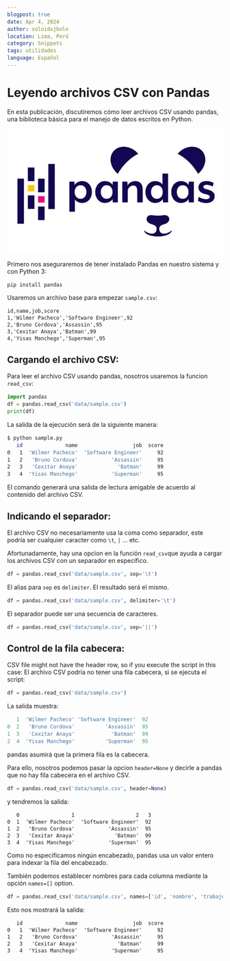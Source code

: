 ```yaml
---
blogpost: true
date: Apr 4, 2024
author: soloidxjbolo
location: Lima, Perú
category: Snippets
tags: utilidades
language: Español
---
```


# Leyendo archivos CSV con Pandas

En esta publicación, discutiremos cómo leer archivos CSV usando pandas, una biblioteca básica para el manejo de datos escritos en Python.

![Python developer](/_static/images/biblioteca_pandas.jpg)

Primero nos aseguraremos de tener instalado Pandas en nuestro sistema y con Python 3:

```bash
pip install pandas
```

Usaremos un archivo base para empezar `sample.csv`:

```text
id,name,job,score
1,'Wilmer Pacheco','Software Engineer',92
2,'Bruno Cordova','Assassin',95
3,'Cexitar Anaya','Batman',99
4,'Yisas Manchego','Superman',95
```

## Cargando el archivo CSV:

Para leer el archivo CSV usando pandas, nosotros usaremos la funcion `read_csv`:

```python
import pandas
df = pandas.read_csv('data/sample.csv')
print(df)
```

La salida de la ejecución será de la siguiente manera:

```bash
$ python sample.py
   id              name                  job  score
0   1  'Wilmer Pacheco'  'Software Engineer'     92
1   2   'Bruno Cordova'           'Assassin'     95
2   3   'Cexitar Anaya'             'Batman'     99
3   4  'Yisas Manchego'           'Superman'     95
```

El comando generará una salida de lectura amigable de acuerdo al contenido del archivo CSV.

## Indicando el separador:

El archivo CSV no necesariamente usa la coma como separador, este podría ser cualquier caracter como `\t`, `|` … etc.

Afortunadamente, hay una opcion en la función `read_csv`que ayuda a cargar los archivos CSV con un separador en específico.

```python
df = pandas.read_csv('data/sample.csv', sep='\t')
```

El alias para `sep` es `delimiter`. El resultado será el mismo.

```python
df = pandas.read_csv('data/sample.csv', delimiter='\t')
```

El separador puede ser una secuencia de caracteres.

```python
df = pandas.read_csv('data/sample.csv', sep='||')
```


## Control de la fila cabecera:

CSV file might not have the header row, so if you execute the script in this case:
El archivo CSV podría no tener una fila cabecera, si se ejecuta el script:

```python
df = pandas.read_csv('data/sample.csv')
```

La salida muestra:

```python
   1  'Wilmer Pacheco' 'Software Engineer'  92
0  2   'Bruno Cordova'          'Assassin'  95
1  3   'Cexitar Anaya'            'Batman'  99
2  4  'Yisas Manchego'          'Superman'  95
```

pandas asumirá que la primera fila es la cabecera.

Para ello, nosotros podemos pasar la opcion `header=None` y decirle a pandas que no hay fila cabecera en el archivo CSV.

```python
df = pandas.read_csv('data/sample.csv', header=None)
```

y tendremos la salida:

```text
   0                 1                    2   3
0  1  'Wilmer Pacheco'  'Software Engineer'  92
1  2   'Bruno Cordova'           'Assassin'  95
2  3   'Cexitar Anaya'             'Batman'  99
3  4  'Yisas Manchego'           'Superman'  95
```

Como no especificamos ningún encabezado, pandas usa un valor entero para indexar la fila del encabezado.

También podemos establecer nombres para cada columna mediante la opción `names=[]` option.


```python
df = pandas.read_csv('data/sample.csv', names=['id', 'nombre', 'trabajo', 'score'])
```

Esto nos mostrará la salida:

```text
   id              name                  job  score
0   1  'Wilmer Pacheco'  'Software Engineer'     92
1   2   'Bruno Cordova'           'Assassin'     95
2   3   'Cexitar Anaya'             'Batman'     99
3   4  'Yisas Manchego'           'Superman'     95
```